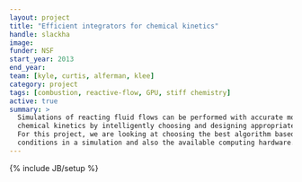```yaml
---
layout: project
title: "Efficient integrators for chemical kinetics"
handle: slackha
image:
funder: NSF
start_year: 2013
end_year:
team: [kyle, curtis, alferman, klee]
category: project
tags: [combustion, reactive-flow, GPU, stiff chemistry]
active: true
summary: >
  Simulations of reacting fluid flows can be performed with accurate models for
  chemical kinetics by intelligently choosing and designing appropriate solvers.
  For this project, we are looking at choosing the best algorithm based on local
  conditions in a simulation and also the available computing hardware.
---
```

{% include JB/setup %}
